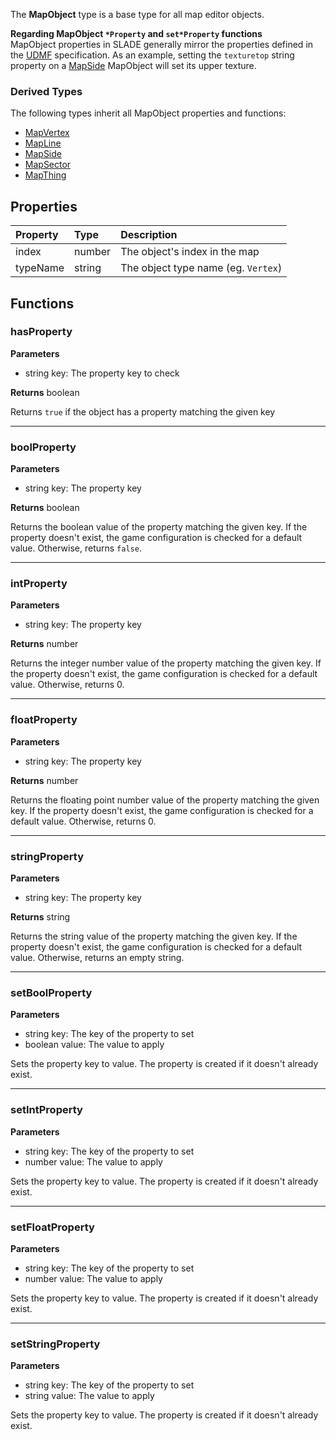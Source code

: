 The **MapObject** type is a base type for all map editor objects.

**Regarding MapObject `*Property` and `set*Property` functions**  
MapObject properties in SLADE generally mirror the properties defined in the [UDMF](https://doomwiki.org/wiki/UDMF) specification. As an example, setting the `texturetop` string property on a <type>[MapSide](MapSide.md)</type> MapObject will set its upper texture.

### Derived Types

The following types inherit all MapObject properties and functions:

* <type>[MapVertex](MapVertex.md)</type>
* <type>[MapLine](MapLine.md)</type>
* <type>[MapSide](MapSide.md)</type>
* <type>[MapSector](MapSector.md)</type>
* <type>[MapThing](MapThing.md)</type>

## Properties

| Property | Type | Description |
|:---------|:-----|:------------|
<prop>index</prop>     | <type>number</type> | The object's index in the map
<prop>typeName</prop>  | <type>string</type> | The object type name (eg. `Vertex`)

## Functions

### hasProperty

**Parameters**

* <type>string</type> <arg>key</arg>: The property key to check

**Returns** <type>boolean</type>

Returns `true` if the object has a property matching the given <arg>key</arg>

---
### boolProperty

**Parameters**

* <type>string</type> <arg>key</arg>: The property key

**Returns** <type>boolean</type>

Returns the <type>boolean</type> value of the property matching the given <arg>key</arg>. If the property doesn't exist, the game configuration is checked for a default value. Otherwise, returns `false`.

---
### intProperty

**Parameters**

* <type>string</type> <arg>key</arg>: The property key

**Returns** <type>number</type>

Returns the integer <type>number</type> value of the property matching the given <arg>key</arg>. If the property doesn't exist, the game configuration is checked for a default value. Otherwise, returns 0.

---
### floatProperty

**Parameters**

* <type>string</type> <arg>key</arg>: The property key

**Returns** <type>number</type>

Returns the floating point <type>number</type> value of the property matching the given <arg>key</arg>. If the property doesn't exist, the game configuration is checked for a default value. Otherwise, returns 0.

---
### stringProperty

**Parameters**

* <type>string</type> <arg>key</arg>: The property key

**Returns** <type>string</type>

Returns the <type>string</type> value of the property matching the given <arg>key</arg>. If the property doesn't exist, the game configuration is checked for a default value. Otherwise, returns an empty string.

---
### setBoolProperty

**Parameters**

* <type>string</type> <arg>key</arg>: The key of the property to set
* <type>boolean</type> <arg>value</arg>: The value to apply

Sets the property <arg>key</arg> to <arg>value</arg>. The property is created if it doesn't already exist.

---
### setIntProperty

**Parameters**

* <type>string</type> <arg>key</arg>: The key of the property to set
* <type>number</type> <arg>value</arg>: The value to apply

Sets the property <arg>key</arg> to <arg>value</arg>. The property is created if it doesn't already exist.

---
### setFloatProperty

**Parameters**

* <type>string</type> <arg>key</arg>: The key of the property to set
* <type>number</type> <arg>value</arg>: The value to apply

Sets the property <arg>key</arg> to <arg>value</arg>. The property is created if it doesn't already exist.

---
### setStringProperty

**Parameters**

* <type>string</type> <arg>key</arg>: The key of the property to set
* <type>string</type> <arg>value</arg>: The value to apply

Sets the property <arg>key</arg> to <arg>value</arg>. The property is created if it doesn't already exist.
